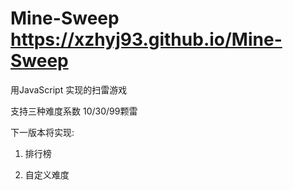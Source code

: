 # Mine-Sweep  https://xzhyj93.github.io/Mine-Sweep
用JavaScript 实现的扫雷游戏

支持三种难度系数 10/30/99颗雷

下一版本将实现:

1. 排行榜

2. 自定义难度
